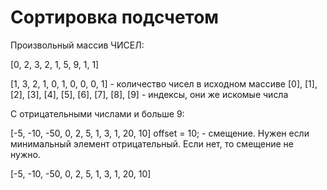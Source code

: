 # Сортировка подсчетом

Произвольный массив ЧИСЕЛ:

[0, 2, 3, 2, 1, 5, 9, 1, 1]

[1,   3,   2,   1,   0,   1,   0,   0,   0,   1] - количество чисел в исходном массиве
[0], [1], [2], [3], [4], [5], [6], [7], [8], [9] - индексы, они же искомые числа

С отрицательными числами и больше 9:

[-5, -10, -50, 0, 2, 5, 1, 3, 1, 20, 10]
offset = 10; - смещение. Нужен если минимальный элемент отрицательный. Если нет, то смещение не нужно.

[-5, -10, -50, 0, 2, 5, 1, 3, 1, 20, 10]



